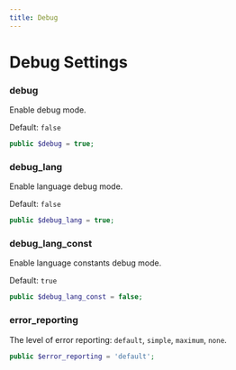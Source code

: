 ```yaml
---
title: Debug
---
```


Debug Settings
==============

### debug

Enable debug mode.

Default: `false`

```php
public $debug = true;
```

### debug_lang

Enable language debug mode.

Default: `false`

```php
public $debug_lang = true;
```

### debug_lang_const

Enable language constants debug mode.

Default: `true`

```php
public $debug_lang_const = false;
```

### error_reporting

The level of error reporting: `default`, `simple`, `maximum`, `none`.

```php
public $error_reporting = 'default';
```
